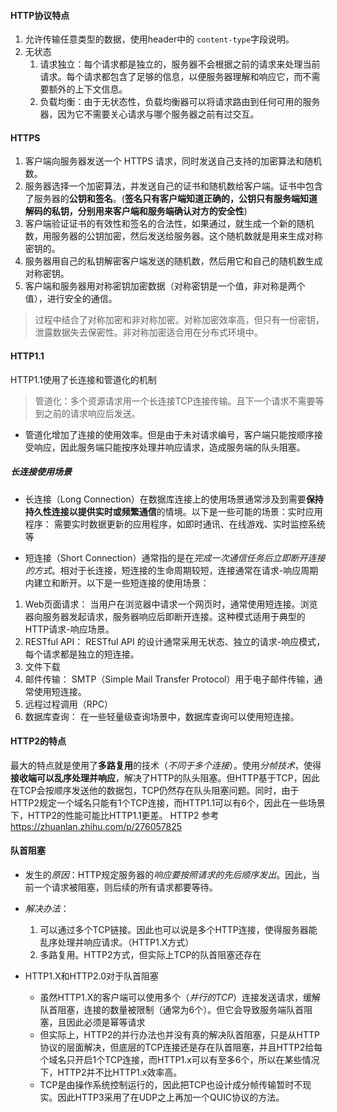 #### HTTP协议特点
1. 允许传输任意类型的数据，使用header中的 `content-type`字段说明。
2. 无状态
   1. 请求独立：每个请求都是独立的，服务器不会根据之前的请求来处理当前请求。每个请求都包含了足够的信息，以便服务器理解和响应它，而不需要额外的上下文信息。
   4. 负载均衡：由于无状态性，负载均衡器可以将请求路由到任何可用的服务器，因为它不需要关心请求与哪个服务器之前有过交互。

#### HTTPS
 1. 客户端向服务器发送一个 HTTPS 请求，同时发送自己支持的加密算法和随机数。
 2. 服务器选择一个加密算法，并发送自己的证书和随机数给客户端。证书中包含了服务器的**公钥和签名**。(**签名只有客户端知道正确的，公钥只有服务端知道解码的私钥，分别用来客户端和服务端确认对方的安全性**)
 3. 客户端验证证书的有效性和签名的合法性，如果通过，就生成一个新的随机数，用服务器的公钥加密，然后发送给服务器。这个随机数就是用来生成对称密钥的。
 4. 服务器用自己的私钥解密客户端发送的随机数，然后用它和自己的随机数生成对称密钥。
 5. 客户端和服务器用对称密钥加密数据（对称密钥是一个值，非对称是两个值），进行安全的通信。

 > 过程中结合了对称加密和非对称加密。对称加密效率高，但只有一份密钥，泄露数据失去保密性。非对称加密适合用在分布式环境中。

#### HTTP1.1
  HTTP1.1使用了长连接和管道化的机制
   > 管道化：多个资源请求用一个长连接TCP连接传输。且下一个请求不需要等到之前的请求响应后发送。
  * 管道化增加了连接的使用效率。但是由于未对请求编号，客户端只能按顺序接受响应，因此服务端只能按序处理并响应请求，造成服务端的队头阻塞。

##### 长连接使用场景
* 长连接（Long Connection）在数据库连接上的使用场景通常涉及到需要**保持持久性连接以提供实时或频繁通信**的情境。以下是一些可能的场景：实时应用程序： 需要实时数据更新的应用程序，如即时通讯、在线游戏、实时监控系统等

* 短连接（Short Connection）通常指的是在*完成一次通信任务后立即断开连接的方式*。相对于长连接，短连接的生命周期较短，连接通常在请求-响应周期内建立和断开。以下是一些短连接的使用场景：
1. Web页面请求： 当用户在浏览器中请求一个网页时，通常使用短连接。浏览器向服务器发起请求，服务器响应后即断开连接。这种模式适用于典型的HTTP请求-响应场景。
2. RESTful API： RESTful API 的设计通常采用无状态、独立的请求-响应模式，每个请求都是独立的短连接。
3. 文件下载
4. 邮件传输： SMTP（Simple Mail Transfer Protocol）用于电子邮件传输，通常使用短连接。
6. 远程过程调用（RPC）
7. 数据库查询： 在一些轻量级查询场景中，数据库查询可以使用短连接。

#### HTTP2的特点
  最大的特点就是使用了**多路复用**的技术（*不同于多个连接*）。使用*分帧技术*，使得**接收端可以乱序处理并响应**，解决了HTTP的队头阻塞。但HTTP基于TCP，因此在TCP会按顺序发送他的数据包，TCP仍然存在队头阻塞问题。同时，由于HTTP2规定一个域名只能有1个TCP连接，而HTTP1.1可以有6个，因此在一些场景下，HTTP2的性能可能比HTTP1.1更差。
  HTTP2 参考 https://zhuanlan.zhihu.com/p/276057825

#### 队首阻塞
  * 发生的*原因*：HTTP规定服务器的*响应要按照请求的先后顺序发出*。因此，当前一个请求被阻塞，则后续的所有请求都要等待。
  * *解决办法*：
    1. 可以通过多个TCP链接。因此也可以说是多个HTTP连接，使得服务器能乱序处理并响应请求。（HTTP1.X方式）
    2. 多路复用。HTTP2方式，但实际上TCP的队首阻塞还存在

  * HTTP1.X和HTTP2.0对于队首阻塞
    * 虽然HTTP1.X的客户端可以使用多个（*并行的TCP*）连接发送请求，缓解队首阻塞，连接的数量被限制（通常为6个）。但它会导致服务端队首阻塞，且因此必须是幂等请求
    * 但实际上，HTTP2的并行办法也并没有真的解决队首阻塞，只是从HTTP协议的层面解决，但底层的TCP连接还是存在队首阻塞，并且HTTP2给每个域名只开启1个TCP连接，而HTTP1.x可以有至多6个，所以在某些情况下，HTTP2并不比HTTP1.x效率高。
    * TCP是由操作系统控制运行的，因此把TCP也设计成分帧传输暂时不现实。因此HTTP3采用了在UDP之上再加一个QUIC协议的方法。